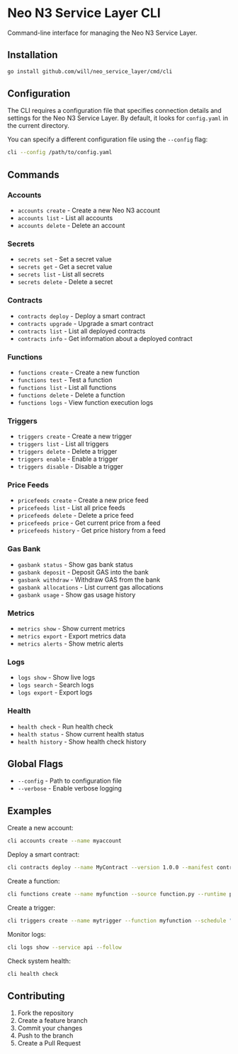 # Neo N3 Service Layer CLI

Command-line interface for managing the Neo N3 Service Layer.

## Installation

```bash
go install github.com/will/neo_service_layer/cmd/cli
```

## Configuration

The CLI requires a configuration file that specifies connection details and settings for the Neo N3 Service Layer. By default, it looks for `config.yaml` in the current directory.

You can specify a different configuration file using the `--config` flag:

```bash
cli --config /path/to/config.yaml
```

## Commands

### Accounts
- `accounts create` - Create a new Neo N3 account
- `accounts list` - List all accounts
- `accounts delete` - Delete an account

### Secrets
- `secrets set` - Set a secret value
- `secrets get` - Get a secret value
- `secrets list` - List all secrets
- `secrets delete` - Delete a secret

### Contracts
- `contracts deploy` - Deploy a smart contract
- `contracts upgrade` - Upgrade a smart contract
- `contracts list` - List all deployed contracts
- `contracts info` - Get information about a deployed contract

### Functions
- `functions create` - Create a new function
- `functions test` - Test a function
- `functions list` - List all functions
- `functions delete` - Delete a function
- `functions logs` - View function execution logs

### Triggers
- `triggers create` - Create a new trigger
- `triggers list` - List all triggers
- `triggers delete` - Delete a trigger
- `triggers enable` - Enable a trigger
- `triggers disable` - Disable a trigger

### Price Feeds
- `pricefeeds create` - Create a new price feed
- `pricefeeds list` - List all price feeds
- `pricefeeds delete` - Delete a price feed
- `pricefeeds price` - Get current price from a feed
- `pricefeeds history` - Get price history from a feed

### Gas Bank
- `gasbank status` - Show gas bank status
- `gasbank deposit` - Deposit GAS into the bank
- `gasbank withdraw` - Withdraw GAS from the bank
- `gasbank allocations` - List current gas allocations
- `gasbank usage` - Show gas usage history

### Metrics
- `metrics show` - Show current metrics
- `metrics export` - Export metrics data
- `metrics alerts` - Show metric alerts

### Logs
- `logs show` - Show live logs
- `logs search` - Search logs
- `logs export` - Export logs

### Health
- `health check` - Run health check
- `health status` - Show current health status
- `health history` - Show health check history

## Global Flags

- `--config` - Path to configuration file
- `--verbose` - Enable verbose logging

## Examples

Create a new account:
```bash
cli accounts create --name myaccount
```

Deploy a smart contract:
```bash
cli contracts deploy --name MyContract --version 1.0.0 --manifest contract.manifest.json --nef contract.nef
```

Create a function:
```bash
cli functions create --name myfunction --source function.py --runtime python3.9
```

Create a trigger:
```bash
cli triggers create --name mytrigger --function myfunction --schedule "*/5 * * * *"
```

Monitor logs:
```bash
cli logs show --service api --follow
```

Check system health:
```bash
cli health check
```

## Contributing

1. Fork the repository
2. Create a feature branch
3. Commit your changes
4. Push to the branch
5. Create a Pull Request